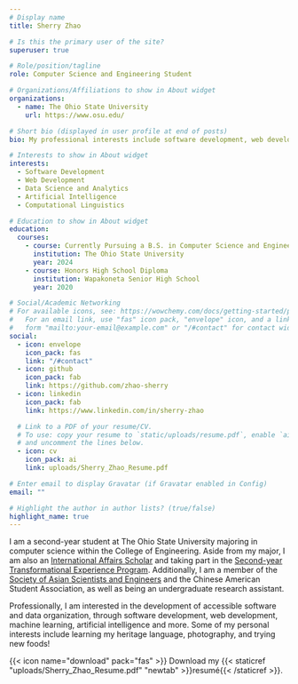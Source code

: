 ```yaml
---
# Display name
title: Sherry Zhao

# Is this the primary user of the site?
superuser: true

# Role/position/tagline
role: Computer Science and Engineering Student

# Organizations/Affiliations to show in About widget
organizations:
  - name: The Ohio State University
    url: https://www.osu.edu/

# Short bio (displayed in user profile at end of posts)
bio: My professional interests include software development, web development, data science, and artificial intelligence.

# Interests to show in About widget
interests:
  - Software Development
  - Web Development
  - Data Science and Analytics
  - Artificial Intelligence
  - Computational Linguistics

# Education to show in About widget
education:
  courses:
    - course: Currently Pursuing a B.S. in Computer Science and Engineering
      institution: The Ohio State University
      year: 2024
    - course: Honors High School Diploma
      institution: Wapakoneta Senior High School
      year: 2020

# Social/Academic Networking
# For available icons, see: https://wowchemy.com/docs/getting-started/page-builder/#icons
#   For an email link, use "fas" icon pack, "envelope" icon, and a link in the
#   form "mailto:your-email@example.com" or "/#contact" for contact widget.
social:
  - icon: envelope
    icon_pack: fas
    link: "/#contact"
  - icon: github
    icon_pack: fab
    link: https://github.com/zhao-sherry
  - icon: linkedin
    icon_pack: fab
    link: https://www.linkedin.com/in/sherry-zhao

  # Link to a PDF of your resume/CV.
  # To use: copy your resume to `static/uploads/resume.pdf`, enable `ai` icons in `params.toml`,
  # and uncomment the lines below.
  - icon: cv
    icon_pack: ai
    link: uploads/Sherry_Zhao_Resume.pdf

# Enter email to display Gravatar (if Gravatar enabled in Config)
email: ""

# Highlight the author in author lists? (true/false)
highlight_name: true
---
```


I am a second-year student at The Ohio State University majoring in computer science within the College of Engineering. Aside from my major, I am also an [International Affairs Scholar](https://honors-scholars.osu.edu/scholars/programs/ia) and taking part in the [Second-year Transformational Experience Program](https://step.osu.edu/). Additionally, I am a member of the [Society of Asian Scientists and Engineers](http://org.osu.edu/sase/) and the Chinese American Student Association, as well as being an undergraduate research assistant.

Professionally, I am interested in the development of accessible software and data organization, through software development, web development, machine learning, artificial intelligence and more. Some of my personal interests include learning my heritage language, photography, and trying new foods!

{{< icon name="download" pack="fas" >}} Download my {{< staticref "uploads/Sherry_Zhao_Resume.pdf" "newtab" >}}resumé{{< /staticref >}}.
